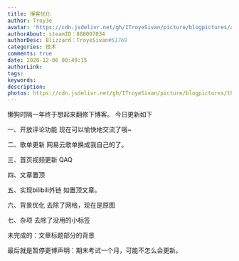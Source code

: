 ```yaml
---
title: 博客优化
author: Troy3e
avatar: 'https://cdn.jsdelivr.net/gh/ITroyeSivan/picture/blogpictures/avatar.jpg'
authorAbout: steamID：888007034
authorDesc: Blizzard：TroyeSivan#51769
categories: 技术
comments: true
date: 2020-12-06 00:49:15
authorLink:
tags:
keywords:
description:
photos: https://cdn.jsdelivr.net/gh/ITroyeSivan/picture/blogpictures/thumb-1920-1117887.png
---
```

懒狗时隔一年终于想起来翻修下博客。
今日更新如下

一、开放评论功能
现在可以愉快地交流了哦~

二、歌单更新
网易云歌单换成我自己的了。

三、首页视频更新
QAQ

四、文章置顶

五、实现bilibili外链
如置顶文章。

六、背景优化
去除了网格，现在是原图

七、杂项
去除了没用的小标签


未完成的：文章标题部分的背景

最后就是暂停更博声明：期末考试一个月，可能不怎么会更新。